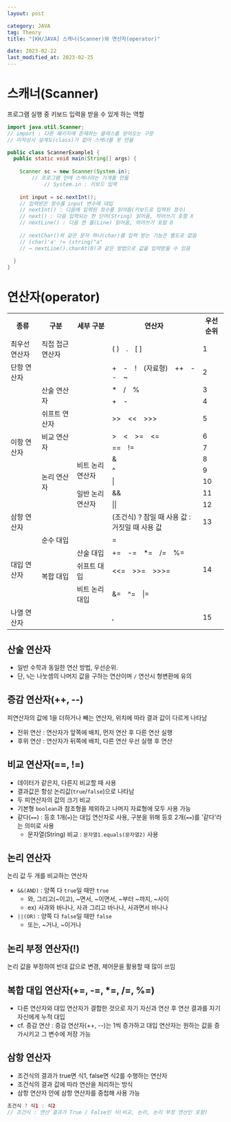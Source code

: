 ```yaml
---
layout: post

category: JAVA
tag: Theory
title: "[KH/JAVA] 스캐너(Scanner)와 연산자(operator)"

date: 2023-02-22
last_modified_at: 2023-02-25
---
```


# 스캐너(Scanner)
프로그램 실행 중 키보드 입력을 받을 수 있게 하는 역할

```java
import java.util.Scanner;
// import : 다른 패키지에 존재하는 클래스를 얻어오는 구문
// 미작성시 설계도(class)가 없어 스캐너를 못 만듦

public class ScannerExample1 {
  public static void main(String[] args) {
    
    Scanner sc = new Scanner(System.in);
		// 프로그램 안에 스캐너라는 기계를 만듦
    		// System.in : 키보드 입력
    
    int input = sc.nextInt();
    // 입력받은 정수를 input 변수에 대입
    // nextInt() : 다음에 입력된 정수를 읽어옴(키보드로 입력된 정수)
    // next() : 다음 입력되는 한 단어(String) 읽어옴, 띄어쓰기 포함 X
    // nextLine() : 다음 한 줄(Line) 읽어옴, 띄어쓰기 포함 O
    
    // nextChar()와 같은 문자 하나(char)를 입력 받는 기능은 별도로 없음
    // (char)'a' != (string)"a"
    // → nextLine().charAt(0)과 같은 방법으로 값을 입력받을 수 있음
    
  }
}
```

# 연산자(operator)
<div class="table-wrapper" markdown="block">
<table>
	<tr>
		<th>종류</th>
		<th>구분</th>
		<th>세부 구분</th>
		<th>연산자</th>
		<th>우선순위</th>
	</tr>
	<tr>
		<td>최우선 연산자</td>
		<td>직접 접근 연산자</td>
		<td></td>
		<td>( )　.　[ ]</td>
		<td>1</td>
	</tr>
	<tr>
		<td>단항 연산자</td>
		<td></td>
		<td></td>
		<td>+　-　!　(자료형)　++　--　~</td>
		<td>2</td>
	</tr>
	<tr>
		<td rowspan="10">이항 연산자</td>
		<td rowspan="2">산술 연산자</td>
		<td></td>
		<td>*　/　%</td>
		<td>3</td>
	</tr>
	<tr>
		<td></td>
		<td>+　-</td>
		<td>4</td>
	</tr>
	<tr>
		<td>쉬프트 연산자</td>
		<td></td>
		<td>>>　<<　>>></td>
		<td>5</td>
	</tr>
	<tr>
		<td rowspan="2">비교 연산자</td>
		<td></td>
		<td>>　<　>=　<=</td>
		<td>6</td>
	</tr>
	<tr>
		<td></td>
		<td>==　!=</td>
		<td>7</td>
	</tr>
	<tr>
		<td rowspan="5">논리 연산자</td>
		<td rowspan="3">비트 논리 연산자</td>
		<td>&</td>
		<td>8</td>
	</tr>
	<tr>
		<td>^</td>
		<td>9</td>
	</tr>
	<tr>
		<td>|</td>
		<td>10</td>
	</tr>
	<tr>
		<td rowspan="2">일반 논리 연산자</td>
		<td>&&</td>
		<td>11</td>
	</tr>
	<tr>
		<td>||</td>
		<td>12</td>
	</tr>
	<tr>
		<td>삼항 연산자</td>
		<td></td>
		<td></td>
		<td>(조건식) ? 참일 때 사용 값 : 거짓일 때 사용 값</td>
		<td>13</td>
	</tr>
	<tr>
		<td rowspan="4">대입 연산자</td>
		<td>순수 대입</td>
		<td></td>
		<td>=</td>
		<td rowspan="4">14</td>
	</tr>
	<tr>
		<td rowspan="3">복합 대입</td>
		<td>산술 대입</td>
		<td>+=　-=　*=　/=　%=</td>
	</tr>
	<tr>
		<td>쉬프트 대입</td>
		<td><<=　>>=　>>>=</td>
	</tr>
	<tr>
		<td>비트 논리 대입</td>
		<td>&=　^=　|=</td>
	</tr>
	<tr>
		<td>나열 연산자</td>
		<td></td>
		<td></td>
		<td>,</td>
		<td>15</td>
	</tr>
</table>
</div>

## 산술 연산자
- 일반 수학과 동일한 연산 방법, 우선순위.
- 단, `%`는 나눗셈의 나머지 값을 구하는 연산이며 `/` 연산시 형변환에 유의

## 증감 연산자(++, --)
피연산자의 값에 1을 더하거나 빼는 연산자, 위치에 따라 결과 값이 다르게 나타남
- 전위 연산 : 연산자가 앞쪽에 배치, 먼저 연산 후 다른 연산 실행
- 후위 연산 : 연산자가 뒤쪽에 배치, 다른 연산 우선 실행 후 연산

## 비교 연산자(==, !=)
- 데이터가 같은지, 다른지 비교할 때 사용
- 결과값은 항상 논리값(`true`/`false`)으로 나타남
- 두 피연산자의 값의 크기 비교
- 기본형 `boolean`과 참조형을 제외하고 나머지 자료형에 모두 사용 가능
- 같다(`==`) : 등호 1개(`=`)는 대입 연산자로 사용, 구분을 위해 등호 2개(`==`)를 '같다'라는 의미로 사용
  + 문자열(String) 비교 : `문자열1.equals(문자열2)` 사용

## 논리 연산자
논리 값 두 개를 비교하는 연산자

- `&&(AND)` : 양쪽 다 `true`일 때만 `true`
  + 와, 그리고(~이고), ~면서, ~이면서, ~부터 ~까지, ~사이
  + ex) 사과와 바나나, 사과 그리고 바나나, 사과면서 바나나
- `||(OR)` : 양쪽 다 `false`일 때만 `false`
  + 또는, ~거나, ~이거나

## 논리 부정 연산자(!)
논리 값을 부정하여 반대 값으로 변경, 제어문을 활용할 때 많이 쓰임

## 복합 대입 연산자(+=, -=, *=, /=, %=)
- 다른 연산자와 대입 연산자가 결합한 것으로 자기 자신과 연산 후 연산 결과를 자기 자신에게 누적 대입
- cf. 증감 연산 : 증감 연산자(++, --)는 1씩 증가하고 대입 연산자는 원하는 값을 증가시키고 그 변수에 저장 가능

## 삼항 연산자
- 조건식의 결과가 true면 식1, false면 식2를 수행하는 연산자
- 조건식의 결과 값에 따라 연산을 처리하는 방식
- 삼항 연산자 안에 삼항 연산자를 중첩해 사용 가능

```java
조건식 ? 식1 : 식2
// 조건식 : 연산 결과가 True / False인 식(비교, 논리, 논리 부정 연산인 포함)
```
